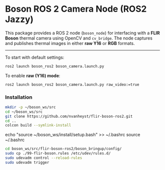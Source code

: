 # Boson ROS 2 Camera Node (ROS2 Jazzy)

This package provides a ROS 2 node (`boson_node`) for interfacing with a **FLIR Boson** thermal camera using OpenCV and `cv_bridge`. The node captures and publishes thermal images in either **raw Y16** or **RGB** formats.

---

To start with default settings:  
```bash
ros2 launch boson_ros2 boson_camera.launch.py
```

To enable **raw (Y16) mode**:  
```bash
ros2 launch boson_ros2 boson_camera.launch.py raw_video:=true
```


### Installation
```bash
mkdir -p ~/boson_ws/src
cd ~/boson_ws/src
git clone https://github.com/nvanheyst/flir-boson-ros2.git
cd ..
colcon build --symlink-install
```

echo "source ~/boson_ws/install/setup.bash" >> ~/.bashrc
source ~/.bashrc

```bash
cd boson_ws/src/flir-boson-ros2/boson_bringup/config/
sudo cp ./99-flir-boson.rules /etc/udev/rules.d/
sudo udevadm control --reload-rules
sudo udevadm trigger
```

